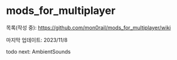 # mods_for_multiplayer

목록(작성 중): https://github.com/mon0rail/mods_for_multiplayer/wiki


마지막 업데이트: 2023/11/8

todo next: AmbientSounds
